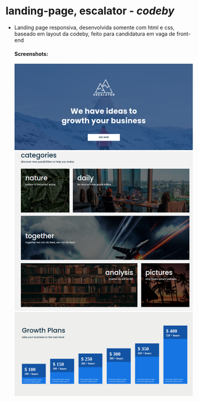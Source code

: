 # landing-page, escalator - *codeby*

* Landing page responsiva, desenvolvida somente com html e css, baseado em layout da codeby,
  feito para candidatura em vaga de front-end

  #### Screenshots:

  ![Escalator, homem de frente para montanha, o logo da marca no pico](./misc/images/screen01.png)
  ![Area demonstrando algumas categorias, com algumas imagens de fundo](./misc/images/screen02.png)
  ![Area demonstrando alguns planos de pagamento](./misc/images/screen03.png)
